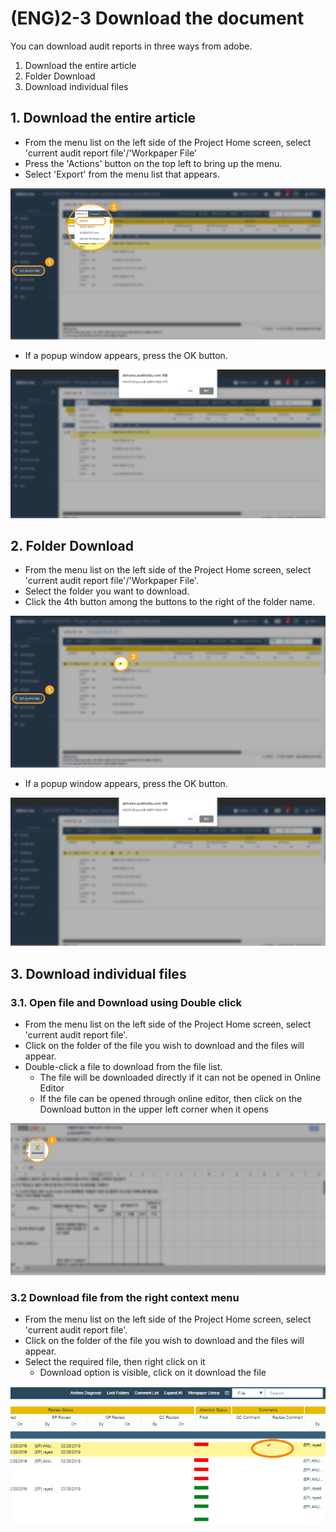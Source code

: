 # \(ENG\)2-3 Download the document

You can download audit reports in three ways from adobe.

1. Download the entire article
2. Folder Download
3. Download individual files

## 1. Download the entire article

* From the menu list on the left side of the Project Home screen, select 'current audit report file'/'Workpaper File'
* Press the 'Actions' button on the top left to bring up the menu.
* Select 'Export' from the menu list that appears.

![Project View-&amp;gt;Workpaper file-&amp;gt; Actions -&amp;gt;Export](../../../.gitbook/assets/2-copy-7-1.jpg)

* If a popup window appears, press the OK button.

![](../../../.gitbook/assets/15-copy-3.jpg)

## 2. Folder Download

* From the menu list on the left side of the Project Home screen, select 'current audit report file'/'Workpaper File'.
* Select the folder you want to download.
* Click the 4th button among the buttons to the right of the folder name.

![Project View -&amp;gt;Workpaper file-&amp;gt;Select Folder-&amp;gt;Click on 4th Button](../../../.gitbook/assets/2-copy-8-1.jpg)

* If a popup window appears, press the OK button.

![](../../../.gitbook/assets/15-copy-4-1.jpg)

## 3. Download individual files

### 3.1. Open file and Download using Double click

* From the menu list on the left side of the Project Home screen, select 'current audit report file'.  
* Click on the folder of the file you wish to download and the files will appear.
* Double-click a file to download from the file list.
  * The file will be downloaded directly if it can not be opened in Online Editor
  * If the file can be opened through online editor, then click on the Download button in the upper left corner when it opens

![Project View-&amp;gt;Workpaper file-&amp;gt;Open Folder-&amp;gt;Double Click Individual file-&amp;gt; Download](../../../.gitbook/assets/2-copy-9-1.jpg)

### 3.2 Download file from the right context menu

* From the menu list on the left side of the Project Home screen, select 'current audit report file'.  
* Click on the folder of the file you wish to download and the files will appear.
* Select the required file, then right click on it
  * Download option is visible, click on it download the file

![Right click on Individual file to see the Menu](../../../.gitbook/assets/image%20%286%29.png)

